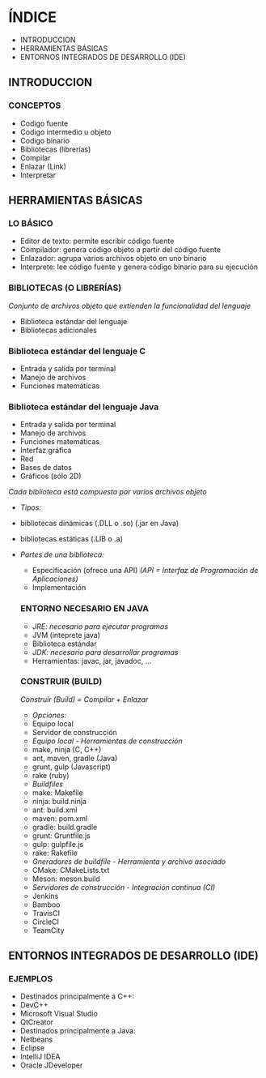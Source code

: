 # ÍNDICE
  * INTRODUCCION
  * HERRAMIENTAS BÁSICAS
  * ENTORNOS INTEGRADOS DE DESARROLLO (IDE)


## INTRODUCCION
  ### CONCEPTOS
   * Codigo fuente
   * Codigo intermedio u objeto
   * Codigo binario
   * Bibliotecas (librerías)
   * Compilar
   * Enlazar (Link)
   * Interpretar

## HERRAMIENTAS BÁSICAS
  ### LO BÁSICO
   * Editor de texto: permite escribir código fuente
   * Compilador: genera código objeto a partir del código fuente
   * Enlazador: agrupa varios archivos objeto en uno binario
   * Interprete: lee código fuente y genera código binario para su ejecución
    
  ### BIBLIOTECAS (O LIBRERÍAS)
   _Conjunto de archivos objeto que extienden la funcionalidad del lenguaje_
   * Biblioteca estándar del lenguaje
   * Bibliotecas adicionales
  
  ### Biblioteca estándar del lenguaje C
   * Entrada y salida por terminal
   * Manejo de archivos
   * Funciones matemáticas
  ### Biblioteca estándar del lenguaje Java
   * Entrada y salida por terminal
   * Manejo de archivos
   * Funciones matemáticas
   * Interfaz gráfica
   * Red
   * Bases de datos
   * Gráficos (sólo 2D)
   
  _Cada biblioteca está compuesta por varios archivos objeto_
  * _Tipos:_
   * bibliotecas dinámicas (.DLL o .so) (.jar en Java)
   * bibliotecas estáticas (.LIB o .a)
* _Partes de una biblioteca:_
   * Especificación (ofrece una API)  _(API = Interfaz de Programación de Aplicaciones)_
   * Implementación
  
  ### ENTORNO NECESARIO EN JAVA
  * _JRE: necesario para ejecutar programas_
   * JVM (inteprete java)
   * Biblioteca estándar
  * _JDK: necesario para desarrollar programas_
   * Herramientas: javac, jar, javadoc, ...
   
  ### CONSTRUIR (BUILD) 
  _Construir (Build) = Compilar + Enlazar_
  * _Opciones:_
   * Equipo local
   * Servidor de construcción
  * _Equipo local - Herramientas de construcción_
   * make, ninja (C, C++)
   * ant, maven, gradle (Java)
   * grunt, gulp (Javascript)
   * rake (ruby)
  * _Buildfiles_
   * make: Makefile
   * ninja: build.ninja
   * ant: build.xml
   * maven: pom.xml
   * gradle: build.gradle
   * grunt: Gruntfile.js
   * gulp: gulpfile.js
   * rake: Rakefile
  * _Gneradores de buildfile - Herramienta y archivo asociado_
   * CMake: CMakeLists.txt
   * Meson: meson.build
  * _Servidores de construcción - Integración continua (CI)_
   * Jenkins
   * Bamboo
   * TravisCI
   * CircleCI
   * TeamCity
## ENTORNOS INTEGRADOS DE DESARROLLO (IDE)
 ### EJEMPLOS
 * Destinados principalmente a C++:
  * DevC++
  * Microsoft Visual Studio
  * QtCreator
 * Destinados principalmente a Java:
  * Netbeans
  * Eclipse
  * IntelliJ IDEA
  * Oracle JDeveloper
